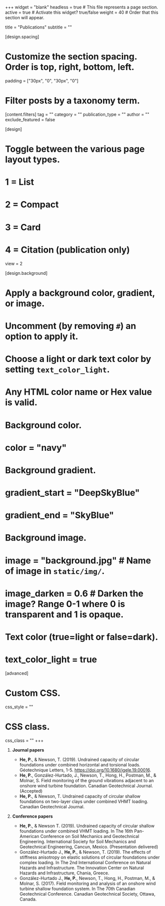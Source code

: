 +++
widget = "blank"
headless = true  # This file represents a page section.
active = true  # Activate this widget? true/false
weight = 40  # Order that this section will appear.

title = "Publications"
subtitle = ""

[design.spacing]
  # Customize the section spacing. Order is top, right, bottom, left.
  padding = ["30px", "0", "30px", "0"]

  # Filter posts by a taxonomy term.
  [content.filters]
    tag = ""
    category = ""
    publication_type = ""
    author = ""
    exclude_featured = false
  
[design]
  # Toggle between the various page layout types.
  #   1 = List
  #   2 = Compact
  #   3 = Card
  #   4 = Citation (publication only)
  view = 2
  
[design.background]
  # Apply a background color, gradient, or image.
  #   Uncomment (by removing `#`) an option to apply it.
  #   Choose a light or dark text color by setting `text_color_light`.
  #   Any HTML color name or Hex value is valid.
    
  # Background color.
  # color = "navy"
  
  # Background gradient.
  # gradient_start = "DeepSkyBlue"
  # gradient_end = "SkyBlue"
  
  # Background image.
  # image = "background.jpg"  # Name of image in `static/img/`.
  # image_darken = 0.6  # Darken the image? Range 0-1 where 0 is transparent and 1 is opaque.

  # Text color (true=light or false=dark).
  # text_color_light = true  
  
[advanced]
 # Custom CSS. 
 css_style = ""
 
 # CSS class.
 css_class = ""
+++


1. **Journal papers**
     * **He, P.**, & Newson, T. (2019). Undrained capacity of circular foundations under combined horizontal and torsional loads. Géotechnique Letters, 1-5. https://doi.org/10.1680/jgele.19.00016.
     * **He, P.**, González-Hurtado, J., Newson, T., Hong, H., Postman, M., & Molnar, S. Field monitoring of the ground vibrations adjacent to an onshore wind turbine foundation. Canadian Geotechnical Journal. (Accepted)
     * **He, P.**, & Newson, T. Undrained capacity of circular shallow foundations on two-layer clays under combined VHMT loading. Canadian Geotechnical Journal.  


2. **Conference papers**
     * **He, P.**, & Newson T. (2019). Undrained capacity of circular shallow foundations under combined VHMT loading. In The 16th Pan-American Conference on Soil Mechanics and Geotechnical Engineering. International Society for Soil Mechanics and Geotechnical Engineering, Cancun, Mexico. (Presentation delivered)
     * González-Hurtado J., **He, P.**, & Newson, T. (2019). The effects of stiffness anisotropy on elastic solutions of circular foundations under complex loading. In The 2nd International Conference on Natural Hazards and Infrastructure. The Innovation Center on Natural Hazards and Infrastructure, Chania, Greece.
     * González-Hurtado J., **He, P.**, Newson, T., Hong, H., Postman, M., & Molnar, S. (2017). Field monitoring and analysis of an onshore wind turbine shallow foundation system. In The 70th Canadian Geotechnical Conference. Canadian Geotechnical Society, Ottawa, Canada.


